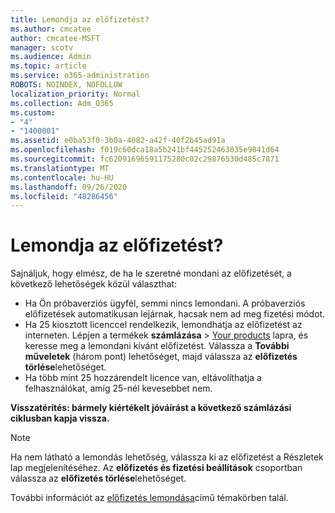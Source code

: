 ```yaml
---
title: Lemondja az előfizetést?
ms.author: cmcatee
author: cmcatee-MSFT
manager: scotv
ms.audience: Admin
ms.topic: article
ms.service: o365-administration
ROBOTS: NOINDEX, NOFOLLOW
localization_priority: Normal
ms.collection: Adm_O365
ms.custom:
- "4"
- "1400001"
ms.assetid: e0ba53f0-3b0a-4082-a42f-40f2b45ad91a
ms.openlocfilehash: f019c60dca18a5b241bf445252463035e9841d64
ms.sourcegitcommit: fc62091696591175280c02c29876530d485c7871
ms.translationtype: MT
ms.contentlocale: hu-HU
ms.lasthandoff: 09/26/2020
ms.locfileid: "48286456"
---
```

# <a name="canceling-your-subscription"></a>Lemondja az előfizetést?

Sajnáljuk, hogy elmész, de ha le szeretné mondani az előfizetését, a következő lehetőségek közül választhat:
  
- Ha Ön próbaverziós ügyfél, semmi nincs lemondani. A próbaverziós előfizetések automatikusan lejárnak, hacsak nem ad meg fizetési módot.
- Ha 25 kiosztott licenccel rendelkezik, lemondhatja az előfizetést az interneten. Lépjen a termékek **számlázása** \> [Your products](https://go.microsoft.com/fwlink/p/?linkid=842054) lapra, és keresse meg a lemondani kívánt előfizetést. Válassza a **További műveletek** (három pont) lehetőséget, majd válassza az **előfizetés törlése**lehetőséget.
- Ha több mint 25 hozzárendelt licence van, eltávolíthatja a felhasználókat, amíg 25-nél kevesebbet nem.
  
**Visszatérítés: bármely kiértékelt jóváírást a következő számlázási ciklusban kapja vissza.**

> [!NOTE]
> Ha nem látható a lemondás lehetőség, válassza ki az előfizetést a Részletek lap megjelenítéséhez. Az **előfizetés és fizetési beállítások** csoportban válassza az **előfizetés törlése**lehetőséget.

További információt az [előfizetés lemondása](https://docs.microsoft.com/microsoft-365/commerce/subscriptions/cancel-your-subscription)című témakörben talál.